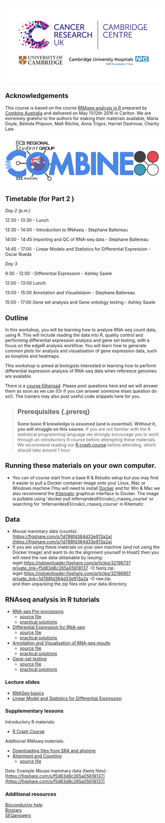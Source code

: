 

![](images/CRUK_Cambridge_logo_small.jpg)


## Acknowledgements

This course is based on the course [RNAseq analysis in R](http://combine-australia.github.io/2016-05-11-RNAseq/) prepared by [Combine Australia](https://combine.org.au/) and delivered on May 11/12th 2016 in Carlton. We are extremely grateful to the authors for making their materials available; Maria Doyle, Belinda Phipson, Matt Ritchie, Anna Trigos, Harriet Dashnow, Charity Law.

![](images/combine_banner_small.png)

## Timetable (for Part 2 )

_Day 2 (p.m.)_

12:30 - 13:30 - Lunch

13:30 - 14:00 - Introduction to RNAseq - Stephane Ballereau

14:00 - 14:45 Importing and QC of RNA-seq data - Stephane Ballereau

14:45 - 17:00 - Linear Models and Statistics for Differential Expression - Oscar Rueda

_Day 3_

9:30 - 12:00 - Differential Expression - Ashley Sawle

12:00 - 13:00 Lunch

13:00 - 15:00 Annotation and Visualistaion - Stephane Ballereau

15:00 - 17:00 Gene set analysis and Gene ontology testing - Ashley Sawle

## Outline

In this workshop, you will be learning how to analyse RNA-seq count data, using R. This will include reading the data into R, quality control and performing differential expression analysis and gene set testing, with a focus on the edgeR analysis workflow. You will learn how to generate common plots for analysis and visualisation of gene expression data, such as boxplots and heatmaps. 

This workshop is aimed at biologists interested in learning how to perform differential expression analysis of RNA-seq data when reference genomes are available. 

There is a [course Etherpad](https://public.etherpad-mozilla.org/p/UoC_RNAseqCourse ). Please post questions here and we will answer them as soon as we can (Or if you can answer someone elses question do so!). The trainers may also post useful code snippets here for you.

> ## Prerequisites {.prereq}
>
> __**Some basic R knowledge is assumed (and is essential). Without it, you will struggle on this course.**__ 
> If you are not familiar with the R statistical programming language we
> strongly encourage you to work through an introductory R course before
> attempting these materials.
> We recommend reading our [R crash course](https://bioinformatics-core-shared-training.github.io/r-crash-course/)
> before attending, which should take around 1 hour
>

## Running these materials on your own computer.
- You can of course start from a base R & Rstudio setup but you may find it easier to pull a Docker
container image onto your Linux, Mac or Windows machine (You will need to install [Docker](https://www.docker.com/community-edition) and for Win & Mac we also recommend the [Kitematic](https://github.com/docker/kitematic ) graphical interface to Docker. The image is pullable using 'docker pull mfernandes61/crukci_rnaseq_course'
or searching for 'mfernandes61/crukci_rnaseq_course' in Kitematic.

## Data

- Mouse mammary data (counts): [https://figshare.com/s/1d788fd384d33e913a2a](https://figshare.com/s/1d788fd384d33e913a2a)
- If you are using these materials on your own machine (and not using the Docker Image) and want to do the alignment
yourself in Hisat2 then you will need the raw data obtainable by issuing:   
wget https://ndownloader.figshare.com/articles/3219673?private_link=f5d63d8c265a05618137 -O fastq.zip.  
wget https://ndownloader.figshare.com/articles/3219685?private_link=1d788fd384d33e913a2a -O raw.zip.  
and then unpacking the zip files into your data directory.   

## RNAseq analysis in R tutorials

- [RNA-seq Pre-processing](html/02_Preprocessing_Data.nb.html)
    + [source file](Course_Materials/02_Preprocessing_Data.Rmd)
    + [practical solutions](Course_Materials/solutions/02_Preprocessing_Data.Solutions.Rmd)
- [Differential Expression for RNA-seq](html/04_DE_analysis_with_edgeR.nb.html)
    + [source file](Course_Materials/04_DE_analysis_with_edgeR.Rmd)
    + [practical solutions](Course_Materials/solutions/04_DE_analysis_with_edgeR.Solutions.Rmd)
- [Annotation and Visualisation of RNA-seq results](html/05_Annotation_and_Visualisation.nb.html)
    + [source file](Course_Materials/05_Annotation_and_Visualisation.Rmd)
    + [practical solutions](Course_Materials/solutions/05_Annotation_and_Visualisation.Solutions.Rmd)
- [Gene-set testing](html/06_Gene_set_testing.nb.html)
    + [source file](Course_Materials/06_Gene_set_testing.Rmd)
    + [practical solutions](Course_Materials/solutions/06_Gene_set_testing.Solutions.Rmd)
    
### Lecture slides

- [RNASeq basics](slides/rnaSeqIntro_19June2018.pdf)
- [Linear Model and Statistics for Differential Expression](slides/LinearModels.pdf)

### Supplementary lessons

Introductory R materials:

- [R Crash Course](https://bioinformatics-core-shared-training.github.io/r-crash-course/)

Additional RNAseq materials:

- [Downloading files from SRA and aligning](Supplementary_Materials/S1_Getting_raw_reads_from_SRA.nb.html)
- [Alignment and Counting](Supplementary_Materials/S2_Read_Counts_with_Subread.html)
    + [source file](Supplementary_Materials/S2_Read_Counts_with_Subread.Rmd)

Data: Example Mouse mammary data (fastq files): 
	[https://figshare.com/s/f5d63d8c265a05618137](https://figshare.com/s/f5d63d8c265a05618137)

### Additional resources

[Bioconductor help](https://www.bioconductor.org/help/)  
[Biostars](https://www.biostars.org/)  
[SEQanswers](http://seqanswers.com/)  
